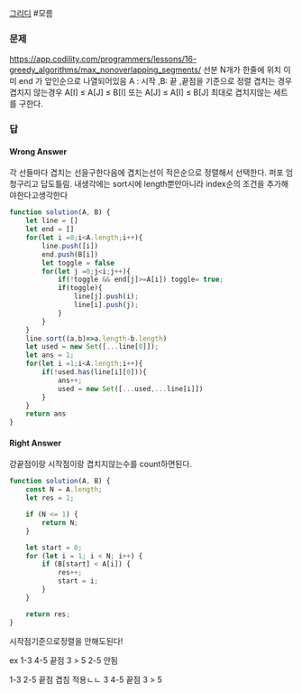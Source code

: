 [그리디](../theory/그리디.md) #모름 
### 문제
https://app.codility.com/programmers/lessons/16-greedy_algorithms/max_nonoverlapping_segments/
선분 N개가 한줄에 위치
이미 end 가 앞인순으로 나열되어있음
A : 시작 ,B: 끝 ,끝점을 기준으로 정렬
겹치는 경우 겹치지 않는경우
A[I] ≤ A[J] ≤ B[I] 또는 A[J] ≤ A[I] ≤ B[J]
최대로 겹치지않는 세트를 구한다.

### 답
#### Wrong Answer
각 선들마다 겹치는 선을구한다음에
겹치는선이 적은순으로 정렬해서 선택한다.
퍼포 엄청구리고 답도틀림. 내생각에는 sort시에 length뿐만아니라 index순의 조건을 추가해야한다고생각한다
```js
function solution(A, B) {
    let line = []
    let end = []
    for(let i =0;i<A.length;i++){
        line.push([i])
        end.push(B[i])
        let toggle = false
        for(let j =0;j<i;j++){
            if(!toggle && end[j]>=A[i]) toggle= true;
            if(toggle){ 
                line[j].push(i);
                line[i].push(j);
            }
        }
    }
    line.sort((a,b)=>a.length-b.length)
    let used = new Set([...line[0]]);
    let ans = 1;
    for(let i =1;i<A.length;i++){
        if(!used.has(line[i][0])){
            ans++;
            used = new Set([...used,...line[i]])
        }
    }
    return ans
}
```
#### Right Answer
걍끝점이랑 시작점이랑 겹치지않는수를 count하면된다.

```js
function solution(A, B) {
    const N = A.length;
    let res = 1;

    if (N <= 1) {
        return N;
    }

    let start = 0;
    for (let i = 1; i < N; i++) {
        if (B[start] < A[i]) {
            res++;
            start = i;
        }
    }

    return res;
}
```
시작점기준으로정렬을 안해도된다! 

ex
1-3
4-5  끝점 3 > 5
2-5 안됨

1-3 
2-5 끝점 겹침 적용ㄴㄴ 3 
4-5 끝점 3 > 5
